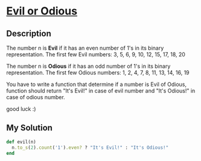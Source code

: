 # [Evil or Odious](https://www.codewars.com/kata/56fcfad9c7e1fa2472000034)

## Description
The number n is **Evil** if it has an even number of 1's in its binary representation.
The first few Evil numbers: 3, 5, 6, 9, 10, 12, 15, 17, 18, 20

The number n is **Odious** if it has an odd number of 1's in its binary representation.
The first few Odious numbers: 1, 2, 4, 7, 8, 11, 13, 14, 16, 19

You have to write a function that determine if a number is Evil of Odious, function should return "It's Evil!" in case 
of evil number and "It's Odious!" in case of odious number.

good luck :)

## My Solution
```ruby
def evil(n)
  n.to_s(2).count('1').even? ? "It's Evil!" : "It's Odious!"
end
```
